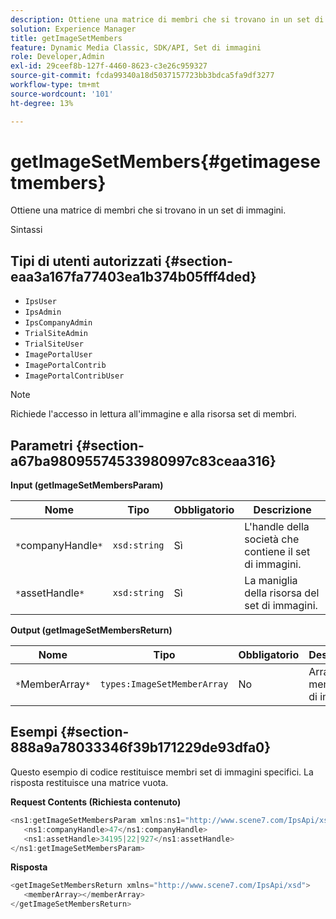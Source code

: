 ```yaml
---
description: Ottiene una matrice di membri che si trovano in un set di immagini.
solution: Experience Manager
title: getImageSetMembers
feature: Dynamic Media Classic, SDK/API, Set di immagini
role: Developer,Admin
exl-id: 29ceef8b-127f-4460-8623-c3e26c959327
source-git-commit: fcda99340a18d5037157723bb3bdca5fa9df3277
workflow-type: tm+mt
source-wordcount: '101'
ht-degree: 13%

---
```


# getImageSetMembers{#getimagesetmembers}

Ottiene una matrice di membri che si trovano in un set di immagini.

Sintassi

## Tipi di utenti autorizzati {#section-eaa3a167fa77403ea1b374b05fff4ded}

* `IpsUser`
* `IpsAdmin`
* `IpsCompanyAdmin`
* `TrialSiteAdmin`
* `TrialSiteUser`
* `ImagePortalUser`
* `ImagePortalContrib`
* `ImagePortalContribUser`

>[!NOTE]
>
>Richiede l&#39;accesso in lettura all&#39;immagine e alla risorsa set di membri.

## Parametri {#section-a67ba98095574533980997c83ceaa316}

**Input (getImageSetMembersParam)**

| Nome | Tipo | Obbligatorio | Descrizione |
|---|---|---|---|
| `*`companyHandle`*` | `xsd:string` | Sì | L&#39;handle della società che contiene il set di immagini. |
| `*`assetHandle`*` | `xsd:string` | Sì | La maniglia della risorsa del set di immagini. |

**Output (getImageSetMembersReturn)**

| Nome | Tipo | Obbligatorio | Descrizione |
|---|---|---|---|
| `*`MemberArray`*` | `types:ImageSetMemberArray` | No | Array di membri set di immagini. |

## Esempi {#section-888a9a78033346f39b171229de93dfa0}

Questo esempio di codice restituisce membri set di immagini specifici. La risposta restituisce una matrice vuota.

**Request Contents (Richiesta contenuto)**

```java
<ns1:getImageSetMembersParam xmlns:ns1="http://www.scene7.com/IpsApi/xsd">
   <ns1:companyHandle>47</ns1:companyHandle>
   <ns1:assetHandle>34195|22|927</ns1:assetHandle>
</ns1:getImageSetMembersParam>
```

**Risposta**

```java
<getImageSetMembersReturn xmlns="http://www.scene7.com/IpsApi/xsd">
   <memberArray></memberArray>
</getImageSetMembersReturn>
```
